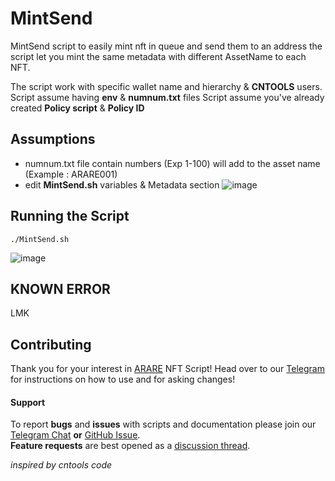 # MintSend
MintSend script to easily mint nft in queue and send them to an address
the script let you mint the same metadata with different AssetName to each NFT.

The script work with specific wallet name and hierarchy & **CNTOOLS** users.
Script assume having **env** & **numnum.txt** files
Script assume you've already created **Policy script** & **Policy ID**

## Assumptions
- numnum.txt file contain numbers (Exp 1-100) will add to the asset name (Example : ARARE001)
- edit **MintSend.sh** variables & Metadata section
![image](https://user-images.githubusercontent.com/7429306/170392869-8ff58dbc-3a13-4b08-ab8d-50ea44e1e948.png)


## Running the Script
```
./MintSend.sh
```
![image](https://user-images.githubusercontent.com/7429306/170392774-03c3ad65-3391-4332-94e0-00a640711c55.png)


## KNOWN ERROR
LMK


## Contributing

Thank you for your interest in [ARARE](https://arare.io) NFT Script! Head over to our [Telegram](https://t.me/ararestakepool) for instructions on how to use and for asking changes!


#### Support

To report **bugs** and **issues** with scripts and documentation please join our [Telegram Chat](https://t.me/ararestakepool) **or** [GitHub Issue](https://github.com/ARARE-pool/NFT-Script/issues/new/choose).  
**Feature requests** are best opened as a [discussion thread](https://github.com/ARARE-pool/NFT-Script/discussions/new).

<i>inspired by cntools code</i>
